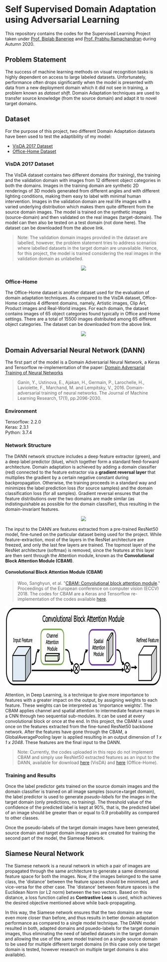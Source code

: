 # Self Supervised Domain Adaptation using Adversarial Learning
This repository contains the codes for the Supervised Learning Project taken under [Prof. Biplab Banerjee](https://biplab-banerjee.github.io/) and [Prof. Prabhu Ramachandran](https://www.aero.iitb.ac.in/~prabhu/) during Autumn 2020. 

## Problem Statement
The success of machine learning methods on visual recognition tasks is highly dependent on access to large labeled datasets. Unfortunately, performance often drops significantly when the model is presented with data from a new deployment domain which it did not see in training, a problem known as _dataset shift_. Domain Adaptation techniques are used to transfer source knowledge (from the source domain) and adapt it to novel target domains.

## Dataset
For the purpose of this project, two different Domain Adaptation datasets have been used to test the adaptibility of my model:
* [VisDA 2017 Dataset](http://ai.bu.edu/visda-2017/)
* [Office-Home Dataset](http://hemanthdv.org/OfficeHome-Dataset/)

### VisDA 2017 Dataset
The VisDA dataset contains two different domains (for training), the training and the validation domain with images from 12 different object categories in both the domains. Images in the training domain are synthetic 2D renderings of 3D models generated from different angles and with different lighting conditions, making them easy to label with minimal human intervention. Images in the validation domain are real life images with a varied underlying distribution which makes them quite different from the source domain images. The model is trained on the synthetic images (source-domain) and then validated on the real images (target-domain). The model can then also be tested on a test domain (not done here). The dataset can be downloaded from the above link. 
> Note: The validation domain images provided in the dataset are labelled, however, the problem statement tries to address scenarios where labelled datasets in the target domain are unavailable. Hence, for this project, the model is trained considering the real images in the validation domain as unlabelled. 

<p align="center">
  <img src="http://ai.bu.edu/visda-2017/assets/images/classification-shift.png">
</p>

### Office-Home
The Office-Home dataset is another dataset used for the evaluation of domain adaptation techniques. As compared to the VisDA dataset, Office-Home contains 4 different domains, namely, Artistic images, Clip Art, Product images and Real-World images. For each domain, the dataset contains images of 65 object categories found typically in Office and Home settings. There are a total of 15500 images distributed among 65 different object categories. The dataset can be downloaded from the above link.

<p align="center">
  <img src="http://hemanthdv.github.io/profile/images/DataCollage.jpg">
</p>

## Domain Adversarial Neural Network (DANN)
The first part of the model is a Domain Adversarial Neural Network, a Keras and Tensorflow re-implementation of the paper: [Domain Adversarial Training of Neural Networks](https://arxiv.org/pdf/1505.07818.pdf)
> Ganin, Y., Ustinova, E., Ajakan, H., Germain, P., Larochelle, H., Laviolette, F., Marchand, M. and Lempitsky, V., 2016. Domain-adversarial training of neural networks. The Journal of Machine Learning Research, 17(1), pp.2096-2030.

### Environment
Tensorflow: 2.2.0
<br>Keras: 2.3.1
<br>Python: 3.7.4

### Network Structure
The DANN network structure includes a deep feature extractor (green), and a deep label predictor (blue), which together form a standard feed-forward architecture. Domain adaptation is achieved by adding a domain classifier (red) connected to the feature extractor via a **gradient reversal layer** that multiplies the gradient by a certain negative constant during backpropagation. Otherwise, the training proceeds in a standard way and minimizes the label prediction loss (for source samples) and the domain classification loss (for all samples). Gradient reversal ensures that the feature distributions over the two domains are made similar (as indistinguishable as possible for the domain classifier), thus resulting in the domain-invariant features.

<p align="center">
  <img src="https://camo.githubusercontent.com/ab629556bb61a4de74baf9004a2c0ce49669351c460da4bf209711a43f9780c9/68747470733a2f2f73312e617831782e636f6d2f323031382f30312f31322f70384b5479442e6d642e6a7067">
</p>

The input to the DANN are features extracted from a pre-trained ResNet50 model, fine-tuned on the particular dataset being used for the project. While feature-extraction, most of the layers in the ResNet architecture are freezed, and only the last few layers are trained. The topmost layer of the ResNet architecture (softmax) is removed, since the features at this layer are then sent through the Attention module, known as the **Convolutional Block Attention Module (CBAM)**.
#### Convolutional Block Attention Module (CBAM)
> Woo, Sanghyun, et al. "[CBAM: Convolutional block attention module](https://openaccess.thecvf.com/content_ECCV_2018/papers/Sanghyun_Woo_Convolutional_Block_Attention_ECCV_2018_paper.pdf)." Proceedings of the European conference on computer vision (ECCV) 2018.
> The codes for CBAM are a Keras and Tensorflow re-implementation of the codes available [here](https://github.com/luuuyi/CBAM.PyTorch).

<p align="center">
  <img height=260 width=700 src="./cbam.png">
</p>

Attention, in Deep Learning, is a technique to give more importance to features with a greater impact on the output, by assigning weights to each feature. These weights can be interpreted as 'importance weights'. The CBAM applies channel and spatial attention to intermediate feature maps in a CNN through two sequential sub-modules. It can be used at every convolutional block or once at the end. In this project, the CBAM is used once on the features extracted from the fine-tuned ResNet50 backbone network. After the features have gone through the CBAM, a GlobalAveragePooling layer is applied resulting in an output dimension of _1 x 1 x 2048_. These features are the final input to the DANN.
> Note: Currently, the codes uploaded in this repo do not implement CBAM and simply use ResNet50 extracted features as an input to the DANN, available for download [here](https://pan.baidu.com/s/1sbuDqWWzwLyB1fFIpo5BdQ) (VisDA) and [here](https://pan.baidu.com/s/1qvcWJCXVG8JkZnoM4BVoGg) (Office-Home). 

### Training and Results
Once the label predictor gets trained on the source domain images and the domain classifier is trained on all image samples (source+target domain), the label predictor is used to generate _pseudo-labels_ for the images in the target domain (only predictions, no training). The threshold value of the confidence of the predicted label is kept at 90%, that is, the predicted label of an image should be greater than or equal to 0.9 probability as compared to other classes.

Once the pseudo-labels of the target domain images have been generated, source domain and target domain image pairs are created for training the second part of the model, the Siamese Network. 

## Siamese Neural Network
The Siamese network is a neural network in which a pair of images are propagated through the same architecture to generate a same dimensional feature space for both the images. Now, if the images belonged to the same class, the 'distance' between the feature spaces should be minimised, and vice-versa for the other case. The 'distance' between feature spaces is the Euclidean Norm (or L2 norm) between the two vectors. Based on this distance, a loss function called as **Contrastive Loss** is used, which achieves the desired objective mentioned above while back-propagating. 

In this way, the Siamese network ensures that the two domains are now even more closer than before, and thus results in better domain adaptation performance as compared to a single model technique. The DANN model resulted in both, adapted domains and psuedo-labels for the target domain images, thus eliminating the need of labelled datasets in the target domain and allowing the use of the same model trained on a single source domain to be used for multiple different target domains (in this case only one target domain is tested, however research on multiple target domains is also available).


